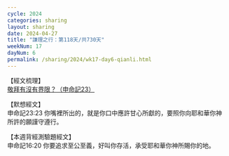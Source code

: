 ```yaml
---
cycle: 2024
categories: sharing
layout: sharing
date: 2024-04-27
title: "謙理之行：第118天/共730天"
weekNum: 17
dayNum: 6
permalink: /sharing/2024/wk17-day6-qianli.html
---
```


【經文梳理】  
<a href="https://youtu.be/bBBG-nY1Sgw" target="_blank">敬拜有沒有界限？（申命記23）</a>

【默想經文】  
申命記23:23 你嘴裡所出的，就是你口中應許甘心所獻的，要照你向耶和華你神所許的願謹守遵行。

【本週背經測驗題經文】  
申命記16:20 你要追求至公至義，好叫你存活，承受耶和華你神所賜你的地。
